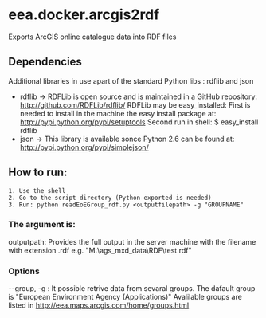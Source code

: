# eea.docker.arcgis2rdf

Exports ArcGIS online catalogue data into RDF files

## Dependencies

Additional libraries in use apart of the standard Python libs : rdflib and json

 * rdflib ->
    RDFLib is open source and is maintained in a GitHub repository:
    http://github.com/RDFLib/rdflib/
    RDFLib may be easy_installed:
       First is needed to install in the machine
       the easy install package at: http://pypi.python.org/pypi/setuptools
       Second run in shell:  $ easy_install rdflib
 * json ->
     This library is available sonce Python 2.6 can be found at: http://pypi.python.org/pypi/simplejson/

## How to run:
    1. Use the shell
    2. Go to the script directory (Python exported is needed)
    3. Run: python readEoEGroup_rdf.py <outputfilepath> -g "GROUPNAME"

### The argument is:
   outputpath: Provides the full output in the server machine with the filename with extension .rdf
   e.g. "M:\ags_mxd_data\RDF\test.rdf"

### Options
   --group, -g : It possible retrive data from sevaral groups.
        The dafault group is "European Environment Agency (Applications)"
        Avalilable groups are listed in http://eea.maps.arcgis.com/home/groups.html

